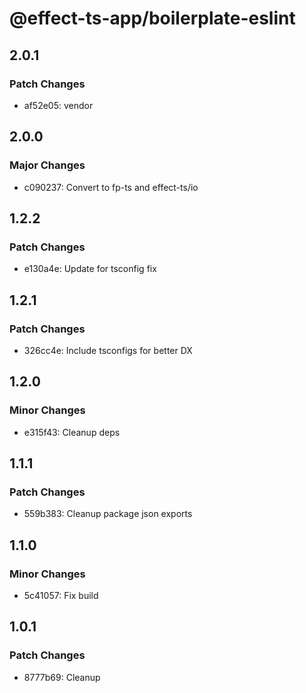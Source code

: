 # @effect-ts-app/boilerplate-eslint

## 2.0.1

### Patch Changes

- af52e05: vendor

## 2.0.0

### Major Changes

- c090237: Convert to fp-ts and effect-ts/io

## 1.2.2

### Patch Changes

- e130a4e: Update for tsconfig fix

## 1.2.1

### Patch Changes

- 326cc4e: Include tsconfigs for better DX

## 1.2.0

### Minor Changes

- e315f43: Cleanup deps

## 1.1.1

### Patch Changes

- 559b383: Cleanup package json exports

## 1.1.0

### Minor Changes

- 5c41057: Fix build

## 1.0.1

### Patch Changes

- 8777b69: Cleanup
